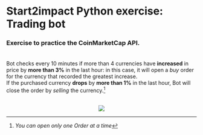 # Start2impact Python exercise: Trading bot
### Exercise to practice the CoinMarketCap API.<br /><br />
Bot checks every 10 minutes if more than 4 currencies have **increased** in price by **more than 3%** in the last hour: in this case, it will open a *buy* order for the currency that recorded the greatest increase.<br />
If the purchased currency **drops** by **more than 1%** in the last hour, Bot will close the order by *selling* the currency.[^1]
<br /><br />
<p align="center">
<img src="https://user-images.githubusercontent.com/91788111/187061461-3267dbcb-9361-4295-a126-8a5d849ed736.png"/>
</p>



[^1]: *You can open only one Order at a time*
